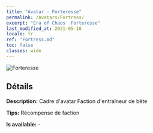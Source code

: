 ```yaml
---
title: "Avatar - Forteresse"
permalink: /Avatars/Fortress/
excerpt: "Era of Chaos  Forteresse"
last_modified_at: 2021-05-18
locale: fr
ref: "Fortress.md"
toc: false
classes: wide
---
```

 ![Forteresse](/images/a/avatarFrame_46.png)

## Détails

 **Description:** Cadre d'avatar Faction d'entraîneur de bête 

 **Tips:** Récompense de faction 

 **Is available:**  - 

